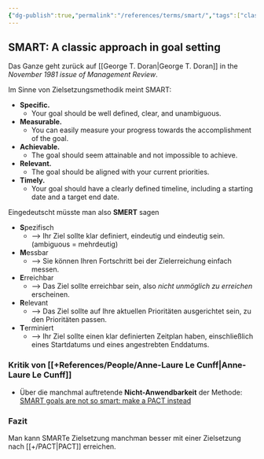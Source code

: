 ```yaml
---
{"dg-publish":true,"permalink":"/references/terms/smart/","tags":["class/termNote"]}
---
```



## SMART: A classic approach in goal setting

Das Ganze geht zurück auf [[George T. Doran\|George T. Doran]] in the *November 1981 issue of Management Review*. 

Im Sinne von Zielsetzungsmethodik meint SMART:
- **Specific.** 
	- Your goal should be well defined, clear, and unambiguous. 
- **Measurable.** 
	- You can easily measure your progress towards the accomplishment of the goal.
- **Achievable.** 
	- The goal should seem attainable and not impossible to achieve.
- **Relevant.** 
	- The goal should be aligned with your current priorities.
- **Timely.** 
	- Your goal should have a clearly defined timeline, including a starting date and a target end date.

Eingedeutscht müsste man also **SMERT** sagen 
 - **S**pezifisch 
	 - --> Ihr Ziel sollte klar definiert, eindeutig und eindeutig sein. (ambiguous = mehrdeutig)
 - **M**essbar
	 - --> Sie können Ihren Fortschritt bei der Zielerreichung einfach messen.
 - **E**rreichbar
	 - --> Das Ziel sollte erreichbar sein, also *nicht unmöglich zu erreichen* erscheinen.
 - **R**elevant
	 - --> Das Ziel sollte auf Ihre aktuellen Prioritäten ausgerichtet sein, zu den Prioritäten passen.
 - **T**erminiert 
	 - --> Ihr Ziel sollte einen klar definierten Zeitplan haben, einschließlich eines Startdatums und eines angestrebten Enddatums.


### Kritik von [[+References/People/Anne-Laure Le Cunff\|Anne-Laure Le Cunff]] 
- Über die manchmal auftretende **Nicht-Anwendbarkeit** der Methode: [SMART goals are not so smart: make a PACT instead](https://nesslabs.com/smart-goals-pact)  

### Fazit
Man kann SMARTe Zielsetzung manchman besser mit einer Zielsetzung nach [[+/PACT\|PACT]] erreichen.
 


